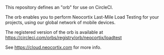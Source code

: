 This repository defines an "orb" for use on CircleCI.

The orb enables you to perform Neocortix Last-Mile Load Testing for your projects, using our global network of mobile devices.

The registered version of the orb is available at https://circleci.com/orbs/registry/orb/neocortix/loadtest

See https://cloud.neocortix.com for more info.
